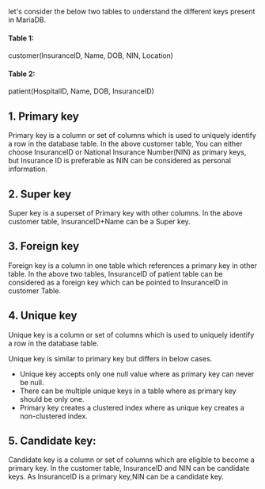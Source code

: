 let's consider the below two tables to understand the different keys present in MariaDB. 

#### Table 1: 
customer(InsuranceID, Name, DOB, NIN, Location)

#### Table 2: 
patient(HospitalID, Name, DOB, InsuranceID)

## 1. Primary key 
Primary key is a column or set of columns which is used to uniquely identify a row in the database table. In the above customer table, You can either choose InsuranceID or National Insurance Number(NIN) as primary keys, but Insurance ID is preferable as NIN can be considered as personal information.
## 2. Super key 
Super key is a superset of Primary key with other columns. In the above customer table, InsuranceID+Name can be a Super key. 
## 3. Foreign key 
Foreign key is a column in one table which references a primary key in other table. In the above two tables, InsuranceID of patient table can be considered as a foreign key which can be pointed to InsuranceID in customer Table.
## 4. Unique key 
Unique key is a column or set of columns which is used to uniquely identify a row in the database table. 

Unique key is similar to primary key but differs in  below cases.
* Unique key accepts only one null value where as primary key can never be null.
* There can be multiple unique keys in a table where as primary key should be only one.
* Primary key creates a clustered index where as unique key creates a non-clustered index. 
## 5. Candidate key: 
Candidate key is a column or set of columns which are eligible to become a primary key. In the customer table, InsuranceID and NIN can be candidate keys. As InsuranceID is a primary key,NIN can be a candidate key.

